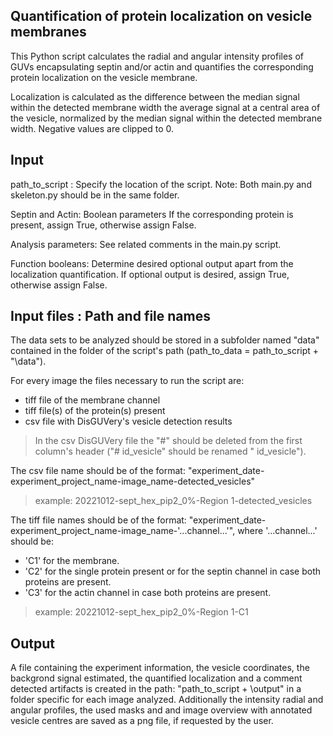 
Quantification of protein localization on vesicle membranes
-----------------------------------------------------------------------------------


This Python script calculates the radial and angular intensity profiles of GUVs 
encapsulating septin and/or actin and quantifies the corresponding protein
localization on the vesicle membrane. 


Localization is calculated as the difference between the median signal within the 
detected membrane width the average signal at a central area of the vesicle,
normalized by the median signal within the detected membrane width.
Negative values are clipped to 0.


Input
-----------------------------------------------------------------------------------

path_to_script  :    Specify the location of the script.
		     Note: Both main.py and skeleton.py should be in the same folder. 

Septin and Actin:    Boolean parameters 
		     If the corresponding protein is present, assign True, otherwise 
		     assign False. 	       

Analysis parameters: See related comments in the main.py script.

Function booleans:   Determine desired optional output apart from the localization
		     quantification. If optional output is desired, assign True, 
                     otherwise assign False. 
			  
Input files : Path and file names
-----------------------------------------------------------------------------------

The data sets to be analyzed should be stored in a subfolder named "data" contained 
in the folder of the script's path (path_to_data = path_to_script + "\\data").

For every image the files necessary to run the script are:
- tiff file of the membrane channel
- tiff file(s) of the protein(s) present
- csv file with DisGUVery's vesicle detection results

> In the csv DisGUVery file the "#" should be deleted from the first column's header ("# id_vesicle" should be renamed " id_vesicle").

The csv file name should be of the format:
"experiment_date-experiment_project_name-image_name-detected_vesicles"

> example: 20221012-sept_hex_pip2_0%-Region 1-detected_vesicles

The tiff file names should be of the format: 
"experiment_date-experiment_project_name-image_name-'...channel...'", where 
'...channel...' should be:
- 'C1' for the membrane.
- 'C2' for the single protein present or for the septin channel in case both proteins are
   present.
- 'C3' for the actin channel in case both proteins are present.

> example: 20221012-sept_hex_pip2_0%-Region 1-C1
 

Output
-----------------------------------------------------------------------------------
A file containing the experiment information, the vesicle coordinates, the backgrond 
signal estimated, the quantified localization and a comment detected artifacts is 
created in the path: "path_to_script + \\output" in a folder specific 
for each image analyzed. 
Additionally the intensity radial and angular profiles, the used masks and and image 
overview with annotated vesicle centres are saved as a png file, if requested by the user.

